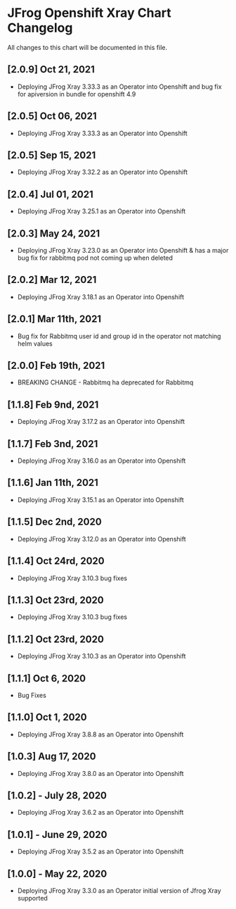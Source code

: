 # JFrog  Openshift Xray Chart Changelog
All changes to this chart will be documented in this file.

## [2.0.9] Oct 21, 2021
* Deploying JFrog Xray 3.33.3 as an Operator into Openshift and bug fix for apiversion in bundle for openshift 4.9 

## [2.0.5] Oct 06, 2021
* Deploying JFrog Xray 3.33.3 as an Operator into Openshift

## [2.0.5] Sep 15, 2021
* Deploying JFrog Xray 3.32.2 as an Operator into Openshift

## [2.0.4] Jul 01, 2021
* Deploying JFrog Xray 3.25.1 as an Operator into Openshift

## [2.0.3] May 24, 2021
* Deploying JFrog Xray 3.23.0 as an Operator into Openshift & has a major bug fix for rabbitmq pod not coming up when deleted

## [2.0.2] Mar 12, 2021
* Deploying JFrog Xray 3.18.1 as an Operator into Openshift

## [2.0.1] Mar 11th, 2021
* Bug fix for Rabbitmq user id and group id in the operator not matching helm values

## [2.0.0] Feb 19th, 2021
* BREAKING CHANGE - Rabbitmq ha deprecated for Rabbitmq

## [1.1.8] Feb 9nd, 2021
* Deploying JFrog Xray 3.17.2 as an Operator into Openshift

## [1.1.7] Feb 3nd, 2021
* Deploying JFrog Xray 3.16.0 as an Operator into Openshift

## [1.1.6] Jan 11th, 2021
* Deploying JFrog Xray 3.15.1 as an Operator into Openshift

## [1.1.5] Dec 2nd, 2020
* Deploying JFrog Xray 3.12.0 as an Operator into Openshift

## [1.1.4] Oct 24rd, 2020
* Deploying JFrog Xray 3.10.3 bug fixes

## [1.1.3] Oct 23rd, 2020
* Deploying JFrog Xray 3.10.3 bug fixes

## [1.1.2] Oct 23rd, 2020
* Deploying JFrog Xray 3.10.3 as an Operator into Openshift

## [1.1.1] Oct 6, 2020
* Bug Fixes

## [1.1.0] Oct 1, 2020
* Deploying JFrog Xray 3.8.8 as an Operator into Openshift

## [1.0.3] Aug 17, 2020
* Deploying JFrog Xray 3.8.0 as an Operator into Openshift

## [1.0.2] - July 28, 2020
* Deploying JFrog Xray 3.6.2 as an Operator into Openshift

## [1.0.1] - June 29, 2020
* Deploying JFrog Xray 3.5.2 as an Operator into Openshift

## [1.0.0] - May 22, 2020
* Deploying JFrog Xray 3.3.0 as an Operator initial version of Jfrog Xray supported

